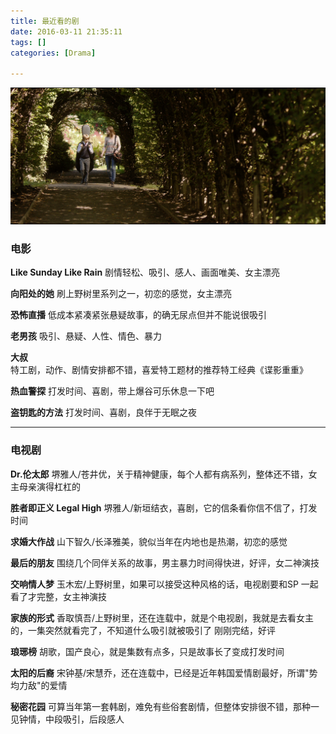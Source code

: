```yaml
---
title: 最近看的剧
date: 2016-03-11 21:35:11
tags: []
categories: [Drama]

---
```


![如晴天似雨天](/img/最近看的剧/rewalkinpark.jpg)

### 电影

**Like Sunday Like Rain**
剧情轻松、吸引、感人、画面唯美、女主漂亮

**向阳处的她**
刷上野树里系列之一，初恋的感觉，女主漂亮
<!-- truncate -->
**恐怖直播**
低成本紧凑紧张悬疑故事，的确无尿点但并不能说很吸引

**老男孩**
吸引、悬疑、人性、情色、暴力

**大叔**
特工剧，动作、剧情安排都不错，喜爱特工题材的推荐特工经典《谍影重重》

**热血警探**
打发时间、喜剧，带上爆谷可乐休息一下吧

**盗钥匙的方法**
打发时间、喜剧，良伴于无眠之夜


--------------------
### 电视剧

**Dr.伦太郎**
堺雅人/苍井优，关于精神健康，每个人都有病系列，整体还不错，女主母亲演得杠杠的

**胜者即正义 Legal High**
堺雅人/新垣结衣，喜剧，它的信条看你信不信了，打发时间

**求婚大作战**
山下智久/长泽雅美，貌似当年在内地也是热潮，初恋的感觉

**最后的朋友**
围绕几个同伴关系的故事，男主暴力时间得快进，好评，女二神演技

**交响情人梦**
玉木宏/上野树里，如果可以接受这种风格的话，电视剧要和SP 一起看了才完整，女主神演技

**家族的形式**
香取慎吾/上野树里，还在连载中，就是个电视剧，我就是去看女主的，一集突然就看完了，不知道什么吸引就被吸引了
刚刚完结，好评

**琅琊榜**
胡歌，国产良心，就是集数有点多，只是故事长了变成打发时间

**太阳的后裔**
宋钟基/宋慧乔，还在连载中，已经是近年韩国爱情剧最好，所谓"势均力敌"的爱情

**秘密花园**
可算当年第一套韩剧，难免有些俗套剧情，但整体安排很不错，那种一见钟情，中段吸引，后段感人

